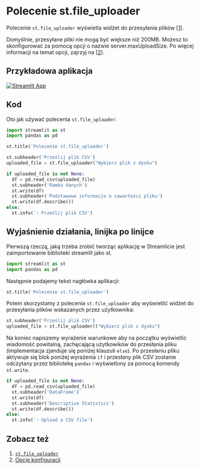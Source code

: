 # Polecenie st.file_uploader

Polecenie `st.file_uploader` wyświetla widżet do przesyłania plików [[1](https://docs.streamlit.io/library/api-reference/widgets/st.file_uploader)].

Domyślnie, przesyłane pliki nie mogą być większe niż 200MB. Możesz to skonfigurować za pomocą opcji o nazwie server.maxUploadSize. Po więcej informacji na temat opcji, zajrzyj na [[2](https://docs.streamlit.io/library/advanced-features/configuration#set-configuration-options)].

## Przykładowa aplikacja

[![Streamlit App](https://static.streamlit.io/badges/streamlit_badge_black_white.svg)](https://share.streamlit.io/dataprofessor/st.file_uploader/)

## Kod
Oto jak używać polecenia `st.file_uploader`:
```python
import streamlit as st
import pandas as pd

st.title('Polecenie st.file_uploader')

st.subheader('Prześlij plik CSV')
uploaded_file = st.file_uploader("Wybierz plik z dysku")

if uploaded_file is not None:
  df = pd.read_csv(uploaded_file)
  st.subheader('Ramka danych')
  st.write(df)
  st.subheader('Podstawowe informacje o zawartości pliku')
  st.write(df.describe())
else:
  st.info('☝️ Prześlij plik CSV')
```

## Wyjaśnienie działania, linijka po linijce
Pierwszą rzeczą, jaką trzeba zrobić tworząc aplikację w Streamlicie jest zaimportowanie biblioteki streamlit jako st.
```python
import streamlit as st
import pandas as pd
```

Następnie podajemy tekst nagłówka aplikacji:
```python
st.title('Polecenie st.file_uploader')
```

Potem skorzystamy z polecenia `st.file_uploader` aby wyświetlić widżet do przesyłania plików wskazanych przez użytkownika:
```python
st.subheader('Prześlij plik CSV')
uploaded_file = st.file_uploader(("Wybierz plik z dysku")
```

Na koniec napiszemy wyrażenie warunkowe aby na początku wyświetlić wiadomość powitalną, zachęcającą użytkowików do przesłania pliku (implementacja zjanduje się poniżej klauzuli `else`). Po przesłaniu pliku aktywuje się blok poniżej wyrażenia `if` i przesłany plik CSV zostanie odczytany przez bibliotekę `pandas` i wyświetlony za pomocą komendy `st.write`.

```python
if uploaded_file is not None:
  df = pd.read_csv(uploaded_file)
  st.subheader('DataFrame')
  st.write(df)
  st.subheader('Descriptive Statistics')
  st.write(df.describe())
else:
  st.info('☝️ Upload a CSV file')
```

## Zobacz też
1. [`st.file_uploader`](https://docs.streamlit.io/library/api-reference/widgets/st.file_uploader)
2. [Opcje konfiguracji](https://docs.streamlit.io/library/advanced-features/configuration#set-configuration-options)
